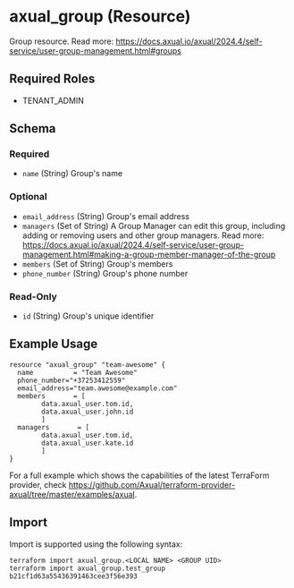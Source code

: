 # axual_group (Resource)

Group resource. Read more: https://docs.axual.io/axual/2024.4/self-service/user-group-management.html#groups

## Required Roles
- TENANT_ADMIN

<!-- schema generated by tfplugindocs -->
## Schema

### Required

- `name` (String) Group's name

### Optional

- `email_address` (String) Group's email address
- `managers` (Set of String) A Group Manager can edit this group, including adding or removing users and other group managers. Read more: https://docs.axual.io/axual/2024.4/self-service/user-group-management.html#making-a-group-member-manager-of-the-group
- `members` (Set of String) Group's members
- `phone_number` (String) Group's phone number

### Read-Only

- `id` (String) Group's unique identifier

## Example Usage

```hcl
resource "axual_group" "team-awesome" {
  name          = "Team Awesome"
  phone_number="+37253412559"
  email_address="team.awesome@example.com"
  members       = [
    	data.axual_user.tom.id,
    	data.axual_user.john.id
    	]
  managers       = [
      	data.axual_user.tom.id,
      	data.axual_user.kate.id
      	]
}
```

For a full example which shows the capabilities of the latest TerraForm provider, check https://github.com/Axual/terraform-provider-axual/tree/master/examples/axual.

## Import

Import is supported using the following syntax:

```shell
terraform import axual_group.<LOCAL NAME> <GROUP UID>
terraform import axual_group.test_group b21cf1d63a55436391463cee3f56e393
```